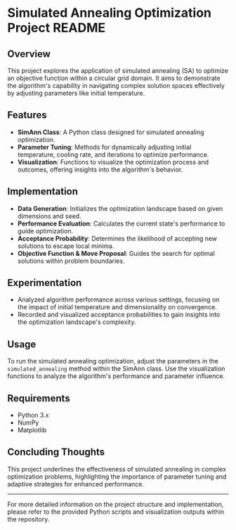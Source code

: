 # Simulated Annealing Optimization Project README

## Overview
This project explores the application of simulated annealing (SA) to optimize an objective function within a circular grid domain. It aims to demonstrate the algorithm's capability in navigating complex solution spaces effectively by adjusting parameters like initial temperature.

## Features
- **SimAnn Class**: A Python class designed for simulated annealing optimization.
- **Parameter Tuning**: Methods for dynamically adjusting initial temperature, cooling rate, and iterations to optimize performance.
- **Visualization**: Functions to visualize the optimization process and outcomes, offering insights into the algorithm's behavior.

## Implementation
- **Data Generation**: Initializes the optimization landscape based on given dimensions and seed.
- **Performance Evaluation**: Calculates the current state's performance to guide optimization.
- **Acceptance Probability**: Determines the likelihood of accepting new solutions to escape local minima.
- **Objective Function & Move Proposal**: Guides the search for optimal solutions within problem boundaries.

## Experimentation
- Analyzed algorithm performance across various settings, focusing on the impact of initial temperature and dimensionality on convergence.
- Recorded and visualized acceptance probabilities to gain insights into the optimization landscape's complexity.

## Usage
To run the simulated annealing optimization, adjust the parameters in the `simulated_annealing` method within the SimAnn class. Use the visualization functions to analyze the algorithm's performance and parameter influence.

## Requirements
- Python 3.x
- NumPy
- Matplotlib

## Concluding Thoughts
This project underlines the effectiveness of simulated annealing in complex optimization problems, highlighting the importance of parameter tuning and adaptive strategies for enhanced performance.

---

For more detailed information on the project structure and implementation, please refer to the provided Python scripts and visualization outputs within the repository.
